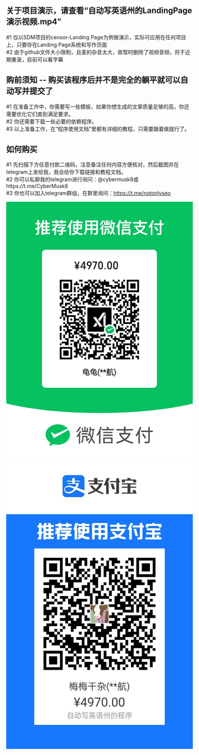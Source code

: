 ## 关于项目演示，请查看“自动写英语州的LandingPage演示视频.mp4”
#1 仅以SDM项目的censor-Landing Page为例做演示，实际可应用在任何项目上，只要存在Landing Page系统和写作页面  
#2 由于github文件大小限制，且麦的杂音太大，故暂时删除了视频音频，将于近期重录，目前可以看字幕

## 购前须知 -- 购买该程序后并不是完全的躺平就可以自动写并提交了
#1 在准备工作中，你需要写一些模板，如果你想生成的文章质量足够的高，你还需要优化它们直到满足要求。  
#2 你还需要下载一些必要的依赖程序。  
#3 以上准备工作，在“程序使用文档”里都有详细的教程，只需要跟着做就行了。

## 如何购买
#1 先扫描下方任意付款二维码，注意备注任何内容方便核对，然后截图并在telegram上发给我，我会给你下载链接和教程文档。  
#2 你可以私聊我的telegram进行询问：@cybermusk8或https://t.me/CyberMusk8  
#3 你也可以加入telegram群组，在群里询问：https://t.me/notonlyseo

![image](https://github.com/withAI777/-/blob/main/%E6%94%B6%E6%AC%BE%E7%A0%81/%E5%BE%AE%E4%BF%A1.jpg)
![image](https://github.com/withAI777/-/blob/main/%E6%94%B6%E6%AC%BE%E7%A0%81/%E6%94%AF%E4%BB%98%E5%AE%9D.jpg)
